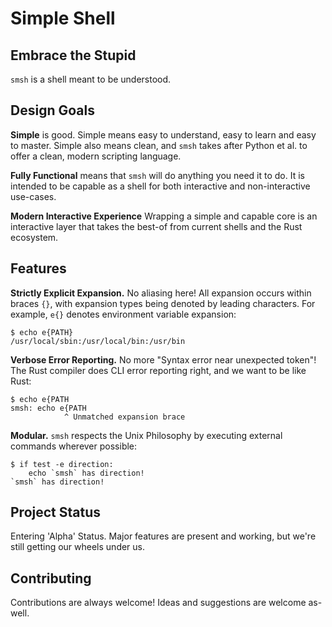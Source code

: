 # Simple Shell

## Embrace the Stupid

`smsh` is a shell meant to be understood.

## Design Goals

__Simple__  is good. Simple means easy to understand, easy to learn and easy
to master.  Simple also means clean, and `smsh` takes after Python et al. to offer 
a clean, modern scripting language.

__Fully Functional__ means that `smsh` will do anything you need it to do.
It is intended to be capable as a shell for both interactive and 
non-interactive use-cases.

__Modern Interactive Experience__ Wrapping a simple and capable core is
an interactive layer that takes the best-of from current shells and
the Rust ecosystem.  

## Features

__Strictly Explicit Expansion.__  No aliasing here!  All expansion occurs
within braces `{}`, with expansion types being denoted by leading
characters.  For example, `e{}` denotes environment variable expansion:

```
$ echo e{PATH}
/usr/local/sbin:/usr/local/bin:/usr/bin
```

__Verbose Error Reporting.__ No more "Syntax error near unexpected token"!
The Rust compiler does CLI error reporting right, and we want to be like Rust:

```
$ echo e{PATH
smsh: echo e{PATH
            ^ Unmatched expansion brace
```

__Modular.__ `smsh` respects the Unix Philosophy by 
executing external commands wherever possible:  

```
$ if test -e direction:
    echo `smsh` has direction!
`smsh` has direction!
```


## Project Status

Entering 'Alpha' Status.  Major features are present and working, 
but we're still getting our wheels under us.


## Contributing

Contributions are always welcome!
Ideas and suggestions are welcome as-well.
